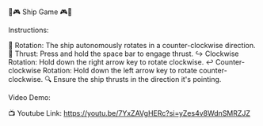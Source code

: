 🚀🎮 Ship Game 🎮🚀

Instructions:

🔄 Rotation: The ship autonomously rotates in a counter-clockwise direction.
🚀 Thrust: Press and hold the space bar to engage thrust.
↪️ Clockwise Rotation: Hold down the right arrow key to rotate clockwise.
↩️ Counter-clockwise Rotation: Hold down the left arrow key to rotate counter-clockwise.
🔍 Ensure the ship thrusts in the direction it's pointing.

Video Demo:

📺 Youtube Link: https://youtu.be/7YxZAVgHERc?si=yZes4v8WdnSMRZJZ






